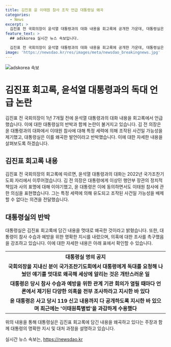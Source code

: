 ```yaml
---
title: 김진표 윤 이태원 참사 조작 언급 대통령실 왜곡
categories:
  - News
excerpt: >
  김진표 전 국회의장이 윤석열 대통령과의 대화 내용을 회고록에 공개한 가운데, 대통령실은 이를 왜곡하고 있다고 반박했습니다. 김 전 의장은 이태원 참사에 대해 특정 세력의 조작 가능성을 대통령에게 언급했다고 주장하며, 대통령실은 대통령이 조사를 지시했고 이태원 특별법을 수용했다고 강조했습니다.
feature_text: >
  ## adskorea 실시간 뉴스 속보입니다.

  김진표 전 국회의장이 윤석열 대통령과의 대화 내용을 회고록에 공개한 가운데, 대통령실은 이를 왜곡하고 있다고 반박했습니다. 김 전 의장은 이태원 참사에 대해 특정 세력의 조작 가능성을 대통령에게 언급했다고 주장하며, 대통령실은 대통령이 조사를 지시했고 이태원 특별법을 수용했다고 강조했습니다.
image: 'https://newsdao.kr/res/images/meta/newsdao_breakingnews.jpg'
---
```


<p><img src="https://newsdao.kr/res/images/meta/newsdao_breakingnews.jpg" alt="adskorea 속보" /></p>

<h1>김진표 회고록, 윤석열 대통령과의 독대 언급 논란</h1>

<p data-ke-size="size16">김진표 전 국회의장이 1년 7개월 전에 윤석열 대통령과의 대화 내용을 회고록에서 언급했습니다. 이에 대한 대통령실의 반박과 함께 논란이 불거지고 있습니다. 김 전 의장은 윤 대통령과의 대화에서 이태원 참사에 대해 특정 세력에 의해 조작된 사건일 가능성을 제기했고, 대통령실은 이를 왜곡한 발언이라고 반박했습니다. 이에 대한 자세한 내용을 살펴보도록 하겠습니다.</p>

<h2 data-ke-size="size26">김진표 회고록 내용</h2>

<p data-ke-size="size16">김진표 전 국회의장의 회고록에 따르면, 윤석열 대통령과의 대화는 2022년 국가조찬기도회 자리에서 이루어졌습니다. 김 전 의장은 대통령에게 이상민 행안부 장관의 정치적 책임과 사의 표명에 대해 이야기했고, 윤 대통령은 이에 동의하면서도 이태원 참사에 관한 의심을 표현했습니다. 그는 특정 세력에 의해 유도되고 조작된 사건일 가능성을 배제할 수 없다는 의견을 전달했습니다.</p>

<h2 data-ke-size="size26">대통령실의 반박</h2>

<p data-ke-size="size16">대통령실은 김진표 회고록에 담긴 내용을 멋대로 왜곡한 것이라고 밝혔습니다. 또한, 대통령이 참사 수습과 예방을 위한 명확한 지시를 내렸으며, 의혹에 대한 조사를 촉구했음을 강조하고 있습니다. 이에 대한 자세한 내용은 아래 표에서 확인할 수 있습니다.</p>

<table>
  <tr>
    <th>대통령실 명의 공지</th>
  </tr>
  <tr>
    <td style="text-align: center; height: 17px;"><b>국회의장을 지내신 분이 국가조찬기도회에서 대통령에게 독대를 요청해 나눴던 얘기를 멋대로 왜곡해 세상에 알리는 것은 개탄스러운 일</b></td>
  </tr>
  <tr>
    <td style="text-align: center; height: 17px;"><b>대통령은 당시 참사 수습과 예방을 위한 관계 기관 회의가 열릴 때마다 언론에서 제기된 다양한 의혹을 전부 조사하라고 지시한 바 있다</b></td>
  </tr>
  <tr>
    <td style="text-align: center; height: 17px;"><b>윤 대통령은 사고 당시 119 신고 내용까지 다 공개하도록 지시한 바 있으며 최근에는 '이태원특별법'을 과감하게 수용했다</b></td>
  </tr>
</table>

<p data-ke-size="size16">위의 내용을 통해 대통령실은 김진표 회고록에 담긴 내용을 왜곡하고 있다는 주장과 함께 대통령의 명확한 지시 및 대처 과정을 설명하고 있습니다.</p>
실시간 뉴스 속보는, <a href="https://newsdao.kr" rel="dofollow">https://newsdao.kr</a>



